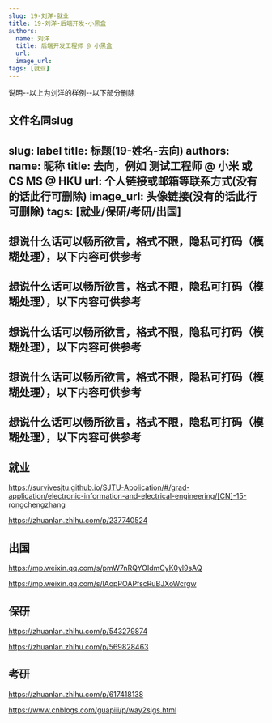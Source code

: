 ```yaml
---
slug: 19-刘洋-就业
title: 19-刘洋-后端开发-小黑盒
authors:
  name: 刘洋
  title: 后端开发工程师 @ 小黑盒
  url: 
  image_url: 
tags: [就业]
---
```



说明--以上为刘洋的样例--以下部分删除

文件名同slug
---
slug: label
title: 标题(19-姓名-去向)
authors:
  name: 昵称
  title: 去向，例如 测试工程师 @ 小米  或  CS MS @ HKU
  url: 个人链接或邮箱等联系方式(没有的话此行可删除)
  image_url: 头像链接(没有的话此行可删除)
tags: [就业/保研/考研/出国]
---


## **想说什么话可以畅所欲言，格式不限，隐私可打码（模糊处理），以下内容可供参考**

## **想说什么话可以畅所欲言，格式不限，隐私可打码（模糊处理），以下内容可供参考**

## **想说什么话可以畅所欲言，格式不限，隐私可打码（模糊处理），以下内容可供参考**

## **想说什么话可以畅所欲言，格式不限，隐私可打码（模糊处理），以下内容可供参考**

## **想说什么话可以畅所欲言，格式不限，隐私可打码（模糊处理），以下内容可供参考**

## 就业

https://survivesjtu.github.io/SJTU-Application/#/grad-application/electronic-information-and-electrical-engineering/[CN]-15-rongchengzhang

https://zhuanlan.zhihu.com/p/237740524

## 出国

https://mp.weixin.qq.com/s/pmW7nRQYOIdmCyK0yl9sAQ

https://mp.weixin.qq.com/s/lAopPOAPfscRuBJXoWcrgw

## 保研

https://zhuanlan.zhihu.com/p/543279874

https://zhuanlan.zhihu.com/p/569828463

## 考研

https://zhuanlan.zhihu.com/p/617418138

https://www.cnblogs.com/guapiii/p/way2sigs.html

